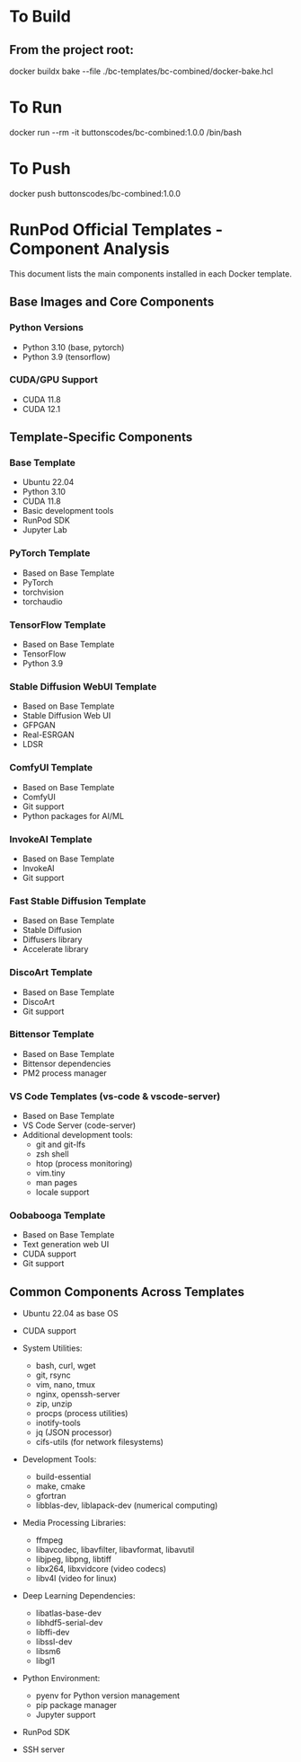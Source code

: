 # To Build

## From the project root:
docker buildx bake --file ./bc-templates/bc-combined/docker-bake.hcl

# To Run

docker run --rm -it buttonscodes/bc-combined:1.0.0 /bin/bash

# To Push

docker push buttonscodes/bc-combined:1.0.0

# RunPod Official Templates - Component Analysis

This document lists the main components installed in each Docker template.

## Base Images and Core Components

### Python Versions
- Python 3.10 (base, pytorch)
- Python 3.9 (tensorflow)

### CUDA/GPU Support
- CUDA 11.8
- CUDA 12.1

## Template-Specific Components

### Base Template
- Ubuntu 22.04
- Python 3.10
- CUDA 11.8
- Basic development tools
- RunPod SDK
- Jupyter Lab

### PyTorch Template
- Based on Base Template
- PyTorch
- torchvision
- torchaudio

### TensorFlow Template
- Based on Base Template
- TensorFlow
- Python 3.9

### Stable Diffusion WebUI Template
- Based on Base Template
- Stable Diffusion Web UI
- GFPGAN
- Real-ESRGAN
- LDSR

### ComfyUI Template
- Based on Base Template
- ComfyUI
- Git support
- Python packages for AI/ML

### InvokeAI Template
- Based on Base Template
- InvokeAI
- Git support

### Fast Stable Diffusion Template
- Based on Base Template
- Stable Diffusion
- Diffusers library
- Accelerate library

### DiscoArt Template
- Based on Base Template
- DiscoArt
- Git support

### Bittensor Template
- Based on Base Template
- Bittensor dependencies
- PM2 process manager

### VS Code Templates (vs-code & vscode-server)
- Based on Base Template
- VS Code Server (code-server)
- Additional development tools:
  - git and git-lfs
  - zsh shell
  - htop (process monitoring)
  - vim.tiny
  - man pages
  - locale support

### Oobabooga Template
- Based on Base Template
- Text generation web UI
- CUDA support
- Git support

## Common Components Across Templates
- Ubuntu 22.04 as base OS
- CUDA support
- System Utilities:
  - bash, curl, wget
  - git, rsync
  - vim, nano, tmux
  - nginx, openssh-server
  - zip, unzip
  - procps (process utilities)
  - inotify-tools
  - jq (JSON processor)
  - cifs-utils (for network filesystems)

- Development Tools:
  - build-essential
  - make, cmake
  - gfortran
  - libblas-dev, liblapack-dev (numerical computing)

- Media Processing Libraries:
  - ffmpeg
  - libavcodec, libavfilter, libavformat, libavutil
  - libjpeg, libpng, libtiff
  - libx264, libxvidcore (video codecs)
  - libv4l (video for linux)

- Deep Learning Dependencies:
  - libatlas-base-dev
  - libhdf5-serial-dev
  - libffi-dev
  - libssl-dev
  - libsm6
  - libgl1

- Python Environment:
  - pyenv for Python version management
  - pip package manager
  - Jupyter support

- RunPod SDK
- SSH server
